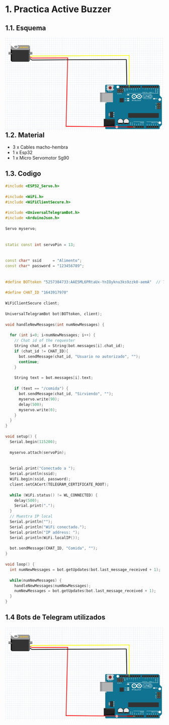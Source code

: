 # 1. Practica Active Buzzer

## 1.1. Esquema

<img src="diagrama2.PNG"
     alt="Esquema"
     style="float: left; margin-right: 10px;" />
<br>

## 1.2. Material

* 3 x Cables macho-hembra
* 1 x Esp32
* 1 x Micro Servomotor Sg90

## 1.3. Codigo
``` C++
#include <ESP32_Servo.h>

#include <WiFi.h>
#include <WiFiClientSecure.h>

#include <UniversalTelegramBot.h>
#include <ArduinoJson.h>

Servo myservo;  


static const int servoPin = 13;


const char* ssid     = "Alimento";
const char* password = "123456789";


#define BOTtoken "5257384733:AAE5ML6PRtaUx-YnIOyknu3ks9zzk0-aemA"  // Tu Bot Token (Obtener de Botfather)

#define CHAT_ID "1643917970"

WiFiClientSecure client;

UniversalTelegramBot bot(BOTtoken, client);

void handleNewMessages(int numNewMessages) {

  for (int i=0; i<numNewMessages; i++) {
    // Chat id of the requester
    String chat_id = String(bot.messages[i].chat_id);
    if (chat_id != CHAT_ID){
      bot.sendMessage(chat_id, "Usuario no autorizado", "");
      continue;
    }

    String text = bot.messages[i].text;

    if (text == "/comida") {
      bot.sendMessage(chat_id, "Sirviendo", "");
      myservo.write(90);             
      delay(500);                       
      myservo.write(0);              
    }
  }
}

void setup() {
  Serial.begin(115200);

  myservo.attach(servoPin); 


  Serial.print("Conectado a ");
  Serial.println(ssid);
  WiFi.begin(ssid, password);
  client.setCACert(TELEGRAM_CERTIFICATE_ROOT);
  
  while (WiFi.status() != WL_CONNECTED) {
    delay(500);
    Serial.print(".");
  }
  // Muestra IP local 
  Serial.println("");
  Serial.println("WiFi conectado.");
  Serial.println("IP address: ");
  Serial.println(WiFi.localIP());

  bot.sendMessage(CHAT_ID, "Comida", "");
}

void loop() {
  int numNewMessages = bot.getUpdates(bot.last_message_received + 1);

  while(numNewMessages) {
    handleNewMessages(numNewMessages);
    numNewMessages = bot.getUpdates(bot.last_message_received + 1);
  }
}
```

## 1.4 Bots de Telegram utilizados

<img src="diagrama2.PNG"
     alt="Esquema"
     style="float: left; margin-right: 10px;" />
<br>
